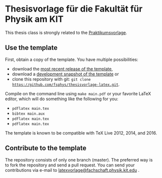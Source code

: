 # Thesisvorlage für die Fakultät für Physik am KIT

This thesis class is strongly related to the [Praktikumsvorlage](https://github.com/fsphys/praktikum-protokollvorlage-latex/).

## Use the template
First, obtain a copy of the template. You have multiple possibilities:
* download the [most recent release of the template](https://github.com/fsphys/thesisvorlage-latex/releases),
* download a [development snapshot of the template](https://github.com/fsphys/thesisvorlage-latex/archive/master.zip) or
* clone this repository with git: <code>git clone https://github.com/fsphys/thesisvorlage-latex.git</code>.

Compile on the command line using <code>make main.pdf</code> or your favorite LaTeX editor, which will do something like the following for you:
* <code>pdflatex main.tex</code>
* <code>bibtex main.aux</code>
* <code>pdflatex main.tex</code>
* <code>pdflatex main.tex</code>

The template is known to be compatible with TeX Live 2012, 2014, and 2016.

## Contribute to the template

The repository consists of only one branch (master). The preferred way is to fork the repository and send a pull request. You can send your contributions via e-mail to latexvorlage@fachschaft.physik.kit.edu .
